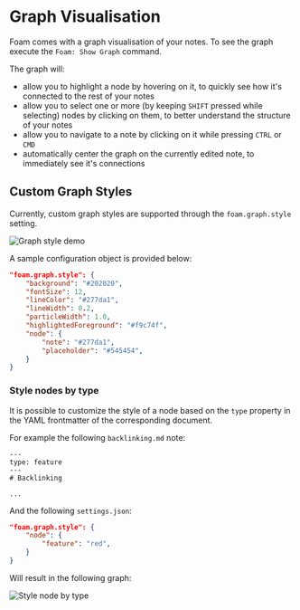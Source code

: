 # Graph Visualisation

Foam comes with a graph visualisation of your notes. To see the graph execute the `Foam: Show Graph` command.

The graph will:

- allow you to highlight a node by hovering on it, to quickly see how it's connected to the rest of your notes
- allow you to select one or more (by keeping `SHIFT` pressed while selecting) nodes by clicking on them, to better understand the structure of your notes
- allow you to navigate to a note by clicking on it while pressing `CTRL` or `CMD`
- automatically center the graph on the currently edited note, to immediately see it's connections

## Custom Graph Styles

Currently, custom graph styles are supported through the `foam.graph.style` setting.

![Graph style demo](../assets/images/graph-style.gif)

A sample configuration object is provided below:

```json
"foam.graph.style": {
    "background": "#202020",
    "fontSize": 12,
    "lineColor": "#277da1",
    "lineWidth": 0.2,
    "particleWidth": 1.0,
    "highlightedForeground": "#f9c74f",
    "node": {
        "note": "#277da1",
        "placeholder": "#545454",
    }
}
```

### Style nodes by type

It is possible to customize the style of a node based on the `type` property in the YAML frontmatter of the corresponding document.

For example the following `backlinking.md` note:

```
---
type: feature
---
# Backlinking

...
```

And the following `settings.json`:

```json
"foam.graph.style": {
    "node": {
        "feature": "red",
    }
}
```

Will result in the following graph:

![Style node by type](../assets/images/style-node-by-type.png)
